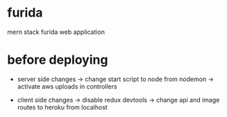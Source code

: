 # furida
mern stack furida web application

# before deploying
* server side changes
-> change start script to node from nodemon
-> activate aws uploads in controllers

* client side changes
-> disable redux devtools
-> change api and image routes to heroku from localhost
